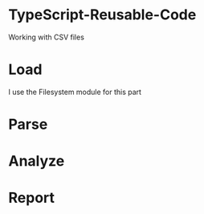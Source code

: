 # TypeScript-Reusable-Code

Working with CSV files

# Load

I use the Filesystem module for this part

# Parse

# Analyze

# Report
